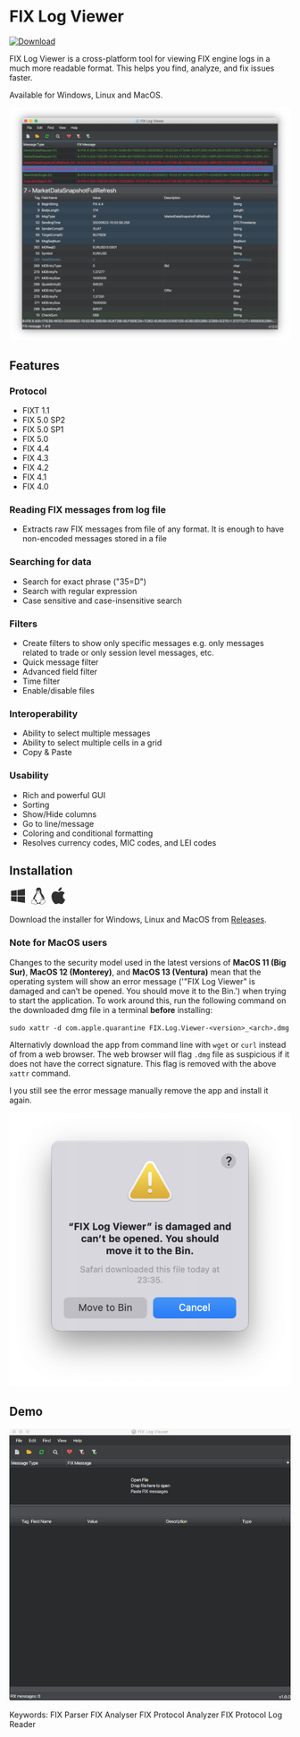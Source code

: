 # FIX Log Viewer
[![Download](https://img.shields.io/badge/Download-1.1.0-blue.svg)](https://github.com/apptastic-software/fix-log-viewer/releases/latest) 

FIX Log Viewer is a cross-platform tool for viewing FIX engine logs in a much more readable format. This helps you find, analyze, and fix issues faster.

Available for Windows, Linux and MacOS.
 
![FIX Log Viewer draw selection](/assets/screenshot1.png)

## Features
### Protocol
* FIXT 1.1
* FIX 5.0 SP2
* FIX 5.0 SP1
* FIX 5.0
* FIX 4.4
* FIX 4.3
* FIX 4.2
* FIX 4.1
* FIX 4.0

### Reading FIX messages from log file
* Extracts raw FIX messages from file of any format. It is enough to have non-encoded messages stored in a file

### Searching for data
* Search for exact phrase ("35=D")
* Search with regular expression
* Case sensitive and case-insensitive search

### Filters
* Create filters to show only specific messages e.g. only messages related to trade or only session level messages, etc.
* Quick message filter
* Advanced field filter
* Time filter
* Enable/disable files

### Interoperability
* Ability to select multiple messages
* Ability to select multiple cells in a grid
* Copy & Paste

### Usability
* Rich and powerful GUI
* Sorting
* Show/Hide columns
* Go to line/message
* Coloring and conditional formatting
* Resolves currency codes, MIC codes, and LEI codes



## Installation

[![Windows](/assets/windows.png)](https://github.com/apptastic-software/fix-log-viewer/releases/latest) [![Linux](/assets/linux.png)](https://github.com/apptastic-software/fix-log-viewer/releases/latest) [![Mac](/assets/mac.png)](https://github.com/apptastic-software/fix-log-viewer/releases/latest)

Download the installer for Windows, Linux and MacOS from [Releases][1].

### Note for MacOS users
Changes to the security model used in the latest versions of **MacOS 11 (Big Sur)**, **MacOS 12 (Monterey)**, and **MacOS 13 (Ventura)** mean that the operating system will show an error message ('"FIX Log Viewer" is damaged and can’t be opened. You should move it to the Bin.') when trying to start the application. To work around this, run the following command on the downloaded dmg file in a terminal **before** installing:

`sudo xattr -d com.apple.quarantine FIX.Log.Viewer-<version>_<arch>.dmg`

Alternativly download the app from command line with `wget` or `curl` instead of from a web browser. The web browser will flag `.dmg` file as suspicious if it does not have the correct signature. This flag is removed with the above `xattr` command.

I you still see the error message manually remove the app and install it again.

![MacOS warning](/assets/macos-warning2.png)

## Demo
![FIX Log Viewer draw selection](/assets/screenshot2.gif)

Keywords: 
FIX Parser
FIX Analyser
FIX Protocol Analyzer
FIX Protocol Log Reader

[1]: https://github.com/apptastic-software/fix-log-viewer/releases/latest
